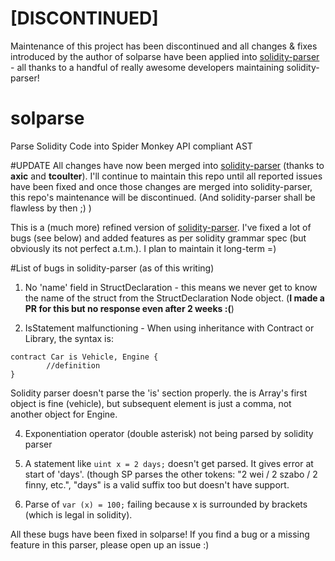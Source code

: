 # [DISCONTINUED]
Maintenance of this project has been discontinued and all changes & fixes introduced by the author of solparse have been applied into [solidity-parser](https://github.com/ConsenSys/solidity-parser) - all thanks to a handful of really awesome developers maintaining solidity-parser!

# solparse
Parse Solidity Code into Spider Monkey API compliant AST

#UPDATE
All changes have now been merged into [solidity-parser](https://github.com/ConsenSys/solidity-parser) (thanks to **axic** and **tcoulter**). I'll continue to maintain this repo until all reported issues have been fixed and once those changes are merged into solidity-parser, this repo's maintenance will be discontinued. (And solidity-parser shall be flawless by then ;) )

This is a (much more) refined version of [solidity-parser](https://github.com/ConsenSys/solidity-parser). 
I've fixed a lot of bugs (see below) and added features as per solidity grammar spec (but obviously its not perfect a.t.m.). I plan to maintain it long-term =)

#List of bugs in solidity-parser (as of this writing)

1. No 'name' field in StructDeclaration - this means we never get to know the name of the struct from the StructDeclaration Node object. (**I made a PR for this but no response even after 2 weeks :(**)

3. IsStatement malfunctioning - When using inheritance with Contract or Library, the syntax is:

```
contract Car is Vehicle, Engine {
        //definition
}
```

Solidity parser doesn't parse the 'is' section properly. the is Array's first object is fine (vehicle), but subsequent element is just a comma, not another object for Engine.

4. Exponentiation operator (double asterisk) not being parsed by solidity parser

5. A statement like ```uint x = 2 days;``` doesn't get parsed. It gives error at start of 'days'. (though SP parses the other tokens: "2 wei / 2 szabo / 2 finny, etc.", "days" is a valid suffix too but doesn't have support.

6. Parse of ```var (x) = 100;``` failing because x is surrounded by brackets (which is legal in solidity).

All these bugs have been fixed in solparse!
If you find a bug or a missing feature in this parser, please open up an issue :)
